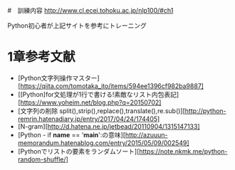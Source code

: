 #　訓練内容
http://www.cl.ecei.tohoku.ac.jp/nlp100/#ch1

Python初心者が上記サイトを参考にトレーニング

# 1章参考文献
- [Python文字列操作マスター][https://qiita.com/tomotaka_ito/items/594ee1396cf982ba9887]
- [[Python]for文処理が1行で書ける!素敵なリスト内包表記][https://www.yoheim.net/blog.php?q=20150702]
- [文字列の削除 split(),strip(),replace(),translate(),re.sub()][http://python-remrin.hatenadiary.jp/entry/2017/04/24/174405]
- [N-gram][http://d.hatena.ne.jp/jetbead/20110904/1315147133]
- [Python - if __name__ == '__main__':の意味][http://azuuun-memorandum.hatenablog.com/entry/2015/05/09/002549]
- [Pythonでリストの要素をランダムソート][https://note.nkmk.me/python-random-shuffle/]
